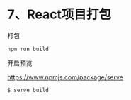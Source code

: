 
# 7、React项目打包

打包

```
npm run build
```

开启预览

https://www.npmjs.com/package/serve

```
$ serve build
```
